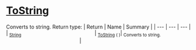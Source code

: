 # [ToString](./HierarchyElement-100664015.md)

Converts to string.
Return type:
| Return | Name | Summary | 
| --- | --- | --- | 
| <sub>[String](https://docs.microsoft.com/en-us/dotnet/api/System.String)</sub><img width=200/>| <sub>[ToString](./HierarchyElement-100664015.md) (  )</sub>| <sub>Converts to string.</sub><img width=200/>| <br>


